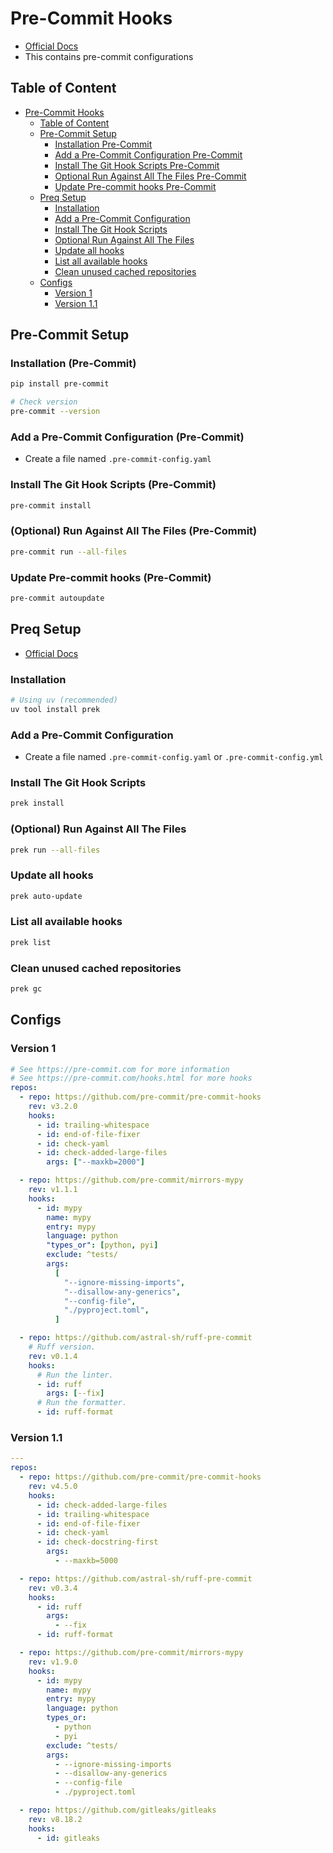# Pre-Commit Hooks

- [Official Docs](https://pre-commit.com/)
- This contains pre-commit configurations

## Table of Content
<!-- TOC -->

- [Pre-Commit Hooks](#pre-commit-hooks)
  - [Table of Content](#table-of-content)
  - [Pre-Commit Setup](#pre-commit-setup)
    - [Installation Pre-Commit](#installation-pre-commit)
    - [Add a Pre-Commit Configuration Pre-Commit](#add-a-pre-commit-configuration-pre-commit)
    - [Install The Git Hook Scripts Pre-Commit](#install-the-git-hook-scripts-pre-commit)
    - [Optional Run Against All The Files Pre-Commit](#optional-run-against-all-the-files-pre-commit)
    - [Update Pre-commit hooks Pre-Commit](#update-pre-commit-hooks-pre-commit)
  - [Preq Setup](#preq-setup)
    - [Installation](#installation)
    - [Add a Pre-Commit Configuration](#add-a-pre-commit-configuration)
    - [Install The Git Hook Scripts](#install-the-git-hook-scripts)
    - [Optional Run Against All The Files](#optional-run-against-all-the-files)
    - [Update all hooks](#update-all-hooks)
    - [List all available hooks](#list-all-available-hooks)
    - [Clean unused cached repositories](#clean-unused-cached-repositories)
  - [Configs](#configs)
    - [Version 1](#version-1)
    - [Version 1.1](#version-11)

<!-- /TOC -->

## Pre-Commit Setup

### Installation (Pre-Commit)

```sh
pip install pre-commit

# Check version
pre-commit --version
```

### Add a Pre-Commit Configuration (Pre-Commit)

- Create a file named `.pre-commit-config.yaml`

### Install The Git Hook Scripts (Pre-Commit)

```sh
pre-commit install
```

### (Optional) Run Against All The Files (Pre-Commit)

```sh
pre-commit run --all-files
```

### Update Pre-commit hooks (Pre-Commit)

```sh
pre-commit autoupdate
```

## Preq Setup

- [Official Docs](https://prek.j178.dev/)

### Installation

```sh
# Using uv (recommended)
uv tool install prek
```

### Add a Pre-Commit Configuration

- Create a file named `.pre-commit-config.yaml` or `.pre-commit-config.yml`

### Install The Git Hook Scripts

```sh
prek install
```

### (Optional) Run Against All The Files

```sh
prek run --all-files
```

### Update all hooks

```sh
prek auto-update
```

### List all available hooks

```sh
prek list
```

### Clean unused cached repositories

```sh
prek gc
```

## Configs

### Version 1

```yaml
# See https://pre-commit.com for more information
# See https://pre-commit.com/hooks.html for more hooks
repos:
  - repo: https://github.com/pre-commit/pre-commit-hooks
    rev: v3.2.0
    hooks:
      - id: trailing-whitespace
      - id: end-of-file-fixer
      - id: check-yaml
      - id: check-added-large-files
        args: ["--maxkb=2000"]

  - repo: https://github.com/pre-commit/mirrors-mypy
    rev: v1.1.1
    hooks:
      - id: mypy
        name: mypy
        entry: mypy
        language: python
        "types_or": [python, pyi]
        exclude: ^tests/
        args:
          [
            "--ignore-missing-imports",
            "--disallow-any-generics",
            "--config-file",
            "./pyproject.toml",
          ]

  - repo: https://github.com/astral-sh/ruff-pre-commit
    # Ruff version.
    rev: v0.1.4
    hooks:
      # Run the linter.
      - id: ruff
        args: [--fix]
      # Run the formatter.
      - id: ruff-format

```

### Version 1.1

```yaml
---
repos:
  - repo: https://github.com/pre-commit/pre-commit-hooks
    rev: v4.5.0
    hooks:
      - id: check-added-large-files
      - id: trailing-whitespace
      - id: end-of-file-fixer
      - id: check-yaml
      - id: check-docstring-first
        args:
          - --maxkb=5000

  - repo: https://github.com/astral-sh/ruff-pre-commit
    rev: v0.3.4
    hooks:
      - id: ruff
        args:
          - --fix
      - id: ruff-format

  - repo: https://github.com/pre-commit/mirrors-mypy
    rev: v1.9.0
    hooks:
      - id: mypy
        name: mypy
        entry: mypy
        language: python
        types_or:
          - python
          - pyi
        exclude: ^tests/
        args:
          - --ignore-missing-imports
          - --disallow-any-generics
          - --config-file
          - ./pyproject.toml

  - repo: https://github.com/gitleaks/gitleaks
    rev: v8.18.2
    hooks:
      - id: gitleaks

```
